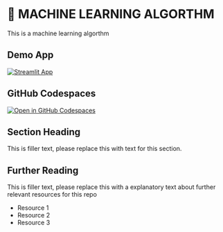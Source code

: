 #  🤖 MACHINE LEARNING ALGORTHM

This is a machine learning algorthm

## Demo App

[![Streamlit App](https://static.streamlit.io/badges/streamlit_badge_black_white.svg)](https://GLVES-MACHINE-LEARNING.streamlit.app/)

## GitHub Codespaces

[![Open in GitHub Codespaces](https://github.com/codespaces/badge.svg)](https://codespaces.new/streamlit/app-starter-kit?quickstart=1)

## Section Heading

This is filler text, please replace this with text for this section.

## Further Reading

This is filler text, please replace this with a explanatory text about further relevant resources for this repo
- Resource 1
- Resource 2
- Resource 3
